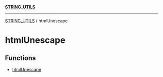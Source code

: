 [**STRING_UTILS**](../README.md)

***

[STRING_UTILS](../README.md) / htmlUnescape

# htmlUnescape

## Functions

- [htmlUnescape](functions/htmlUnescape.md)
